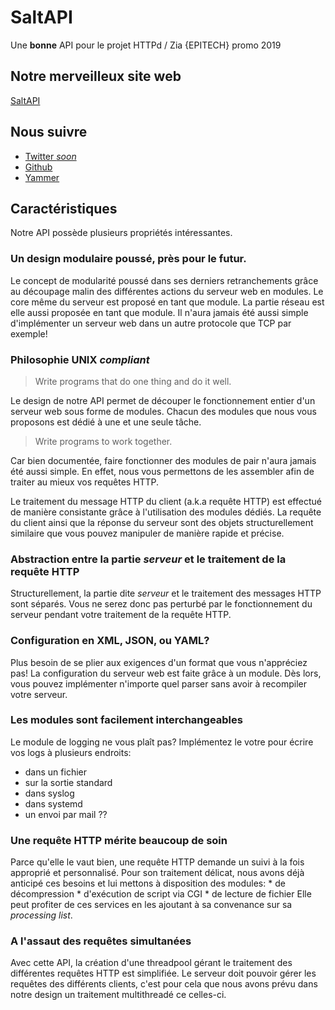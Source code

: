 # SaltAPI

Une **bonne** API pour le projet HTTPd / Zia {EPITECH} promo 2019

## Notre merveilleux site web

[SaltAPI](https://saltapi.github.io/)

## Nous suivre

* [Twitter *soon*](https://twitter.com)
* [Github](https://github.com/Adpa18/SaltAPI)
* [Yammer](https://www.yammer.com/epitech.eu/#/threads/inGroup?type=in_group&feedId=10244128)

## Caractéristiques

Notre API possède plusieurs propriétés intéressantes.

### Un design modulaire poussé, près pour le futur.

Le concept de modularité poussé dans ses derniers retranchements grâce au découpage malin des différentes actions du serveur web en modules.
Le core même du serveur est proposé en tant que module. La partie réseau est elle aussi proposée en tant que module.
Il n'aura jamais été aussi simple d'implémenter un serveur web dans un autre protocole que TCP par exemple!

### Philosophie UNIX *compliant*

> Write programs that do one thing and do it well.

Le design de notre API permet de découper le fonctionnement entier d'un serveur web sous forme de modules.
Chacun des modules que nous vous proposons est dédié à une et une seule tâche.

> Write programs to work together.

Car bien documentée, faire fonctionner des modules de pair n'aura jamais été aussi simple.
En effet, nous vous permettons de les assembler afin de traiter au mieux vos requêtes HTTP.

Le traitement du message HTTP du client (a.k.a requête HTTP) est effectué de manière consistante grâce à l'utilisation des modules dédiés.
La requête du client ainsi que la réponse du serveur sont des objets structurellement similaire que vous pouvez manipuler de manière rapide et précise.

### Abstraction entre la partie *serveur* et le traitement de la requête HTTP

Structurellement, la partie dite *serveur* et le traitement des messages HTTP sont séparés.
Vous ne serez donc pas perturbé par le fonctionnement du serveur pendant votre traitement de la requête HTTP.

### Configuration en XML, JSON, ou YAML?

Plus besoin de se plier aux exigences d'un format que vous n'appréciez pas!
La configuration du serveur web est faite grâce à un module. Dès lors, vous pouvez implémenter n'importe quel parser sans avoir à recompiler votre serveur.

### Les modules sont facilement interchangeables

Le module de logging ne vous plaît pas? Implémentez le votre pour écrire vos logs à plusieurs endroits:

* dans un fichier
* sur la sortie standard
* dans syslog
* dans systemd
* un envoi par mail ??

### Une requête HTTP mérite beaucoup de soin

Parce qu'elle le vaut bien, une requête HTTP demande un suivi à la fois approprié et personnalisé.
Pour son traitement délicat, nous avons déjà anticipé ces besoins et lui mettons à disposition des modules:
	* de décompression
	* d'exécution de script via CGI
	* de lecture de fichier
Elle peut profiter de ces services en les ajoutant à sa convenance sur sa *processing list*.

### A l'assaut des requêtes simultanées

Avec cette API, la création d'une threadpool gérant le traitement des différentes requêtes HTTP est simplifiée.
Le serveur doit pouvoir gérer les requêtes des différents clients, c'est pour cela que nous avons prévu dans notre design un traitement multithreadé ce celles-ci.
